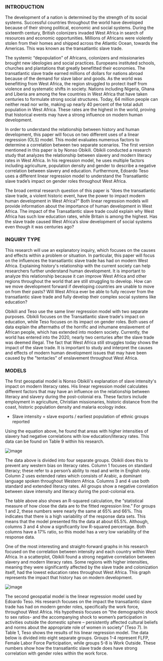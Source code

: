 

### INTRODUCTION

The development of a nation is determined by the strength of its social systems. Successful countries throughout the world have developed because of their strong political, economic and social systems. During the sixteenth century, British colonizers invaded West Africa in search of resources and economic opportunities. Millions of Africans were violently stolen from their homes and shipped across the Atlantic Ocean, towards the Americas. This was known as the transatlantic slave trade. 

The systemic “depopulation” of Africans, colonizers and missionaries brought new ideologies and social practices. Europeans instituted schools, churches and plantations that greatly benefitted their economies. The transatlantic slave trade earned millions of dollars for nations abroad because of the demand for slave labor and goods. As the world was benefitting from West Africa, the region struggled to protect itself from violence and systematic shifts in society. Nations including Nigeria, Ghana and Liberia are among the few countries in West Africa that have taken centuries to formulate strong social structures. Today, 64 million people can neither read nor write, making up nearly 40 percent of the total adult population in West Africa. These rates are the highest in the world, proving that historical events may have a strong influence on modern human development.

In order to understand the relationship between history and human development, this paper will focus on two different uses of a linear regression (OLS) model. This model evaluates numerous factors to determine a correlation between two separate scenarios. The first version mentioned in this paper is by Nonso Obikili. Obikili conducted a research study that analyzes the relationship between slavery and modern literacy rates in West Africa. In his regression model, he uses multiple factors including agriculture, population density and gender to describe a negative correlation between slavery and education. Furthermore, Edoardo Teso uses a different linear regression model to understand the Transatlantic slave trade’s impact on gender roles throughout West Africa.

The broad central research question of this paper is “does the transatlantic slave trade, a violent historic event, have the power to impact modern human development in West Africa?” Both linear regression models will provide information about the importance of human development in West Africa. The impact of the Transatlantic slave trade could explain why West Africa has such low education rates, while Britain is among the highest. Has the slave trade caused West Africa’s slow development of social systems even though it was centuries ago? 


### INQUIRY TYPE 

This research will use an explanatory inquiry, which focuses on the causes and effects within a problem or situation. In particular, this paper will focus on the influences the transatlantic slave trade has had on modern West Africa. Explaining history's relationship with the current society can help researchers further understand human development. It is important to analyze this relationship because it can improve West Africa and other regions throughout the world that are still struggling to develop. How can we move development forward if developing countries are unable to move on from their pasts? Will West Africa ever be able to fully recover from the transatlantic slave trade and fully develop their complex social systems like education?

Obikili and Teso use the same liner regression model with two separate purposes. Obikili focuses on the Transatlantic slave trade's impact on education, while Teso focuses on its impact on gender roles. Both uses of data explain the aftermaths of the horrific and inhumane enslavement of African people, which has extended into modern society. Currently, the world has entered into the 2020, nearly two centuries after the slave trade was deemed illegal. The fact that West Africa still struggles today shows the impact of the slave trade. It is important to study and interpret the causes and effects of modern human development issues that may have been caused by the "tentacles" of enslavement throughout West Africa.


### MODELS

The first geospatial model is Nonso Obikili's explanation of slave intensity's impact on modern literacy rates. His linear regression model calculates different factors that may have an influence on the relationship between literacy and slavery during the post-colonial era. These factors include employment in agriculture, Christian missionaries, historic distance from the coast, historic population density and malaria ecology index. 

- Slave intensity = slave exports / earliest population of ethnic groups reported

Using the equation above, he found that areas with higher intensities of slavery had negative correlations with low education/literacy rates. This data can be found on Table 9 within his research. 
 
![image](https://user-images.githubusercontent.com/60228358/79695945-afaf1f80-8247-11ea-9c0a-198b16b6d2ac.png)
 
The data above is divided into four separate groups. Obikili does this to prevent any western bias on literacy rates. Column 1 focuses on standard literacy; these refer to a person’s ability to read and write in English only. Column 2 uses extended rates which consists of Arabic, a dominant language spoken throughout Western Africa.  Columns 3 and 4 use both standard and extended literacy rates. All groups show a negative correlation between slave intensity and literacy during the post-colonial era. 

The table above also shows an R-squared calculation, the “statistical measure of how close the data are to the fitted regression line.” For groups 1 and 2, these numbers were nearly the same at 65% and 66%. This indicates that there is a high variability of the response data sets. This means that the model presented fits the data at about 65.5%. Although, columns 3 and 4 show a significantly low R-squared percentage. Both columns have a 17% ratio, so this model has a very low variability of the response data. 

One of the most interesting and straight-forward graphs in his research focused on the correlation between intensity and each country within West Africa. In a scatterplot, Obikili found a strong negative correlation between slavery and modern literacy rates. Some regions with higher intensities, meaning they were significantly affected by the slave trade and colonization itself, had the lowest education rates throughout West Africa. This graph represents the impact that history has on modern development.

![image](https://user-images.githubusercontent.com/60228358/79696103-95c20c80-8248-11ea-8754-0de4d66e5885.png)

The second geospatial model is the linear regression model used by Edoardo Teso. His research focuses on the impact the transatlantic slave trade has had on modern gender roles, specifically the work force, throughout West Africa. His hypothesis focuses on “the demographic shock to sex ratios- and the accompanying shock to women’s participation in activities outside the domestic sphere – persistently affected cultural beliefs and norms about the appropriate role of women in society” (Teso 7). In Table 1, Teso shows the results of his linear regression model. The data below is divided into eight separate groups. Groups 1-4 represent FLFP, Female Labor Force Participation, while groups 5-8 is Work Outside. These numbers show how the transatlantic slave trade does have strong correlation with gender roles within the work force. 














